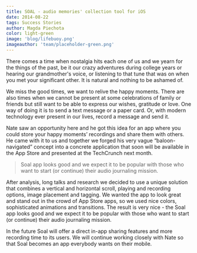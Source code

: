 ```yaml
---
title: SOAL - audio memories' collection tool for iOS
date: 2014-08-22
tags: Success Stories
author: Magda Piechota
color: light-green
image: 'blog/lifebuoy.png'
imageauthor: 'team/placeholder-green.png'
---
```


There comes a time when nostalgia hits each one of us and we yearn for the things of the past, be it our crazy adventures during college years or hearing our grandmother's voice, or listening to that tune that was on when you met your significant other. It is natural and nothing to be ashamed of.

We miss the good times, we want to relive the happy moments. There are also times when we cannot be present at some celebrations of family or friends but still want to be able to express our wishes, gratitude or love. One way of doing it is to send a text message or a paper card. Or, with modern technology ever present in our lives, record a message and send it.

Nate saw an opportunity here and he got this idea for an app where you could store your happy moments’ recordings and share them with others. He came with it to us and together we forged his very vague “baloon-navigated” concept into a concrete application that soon will be available in the App Store and presented at the TechCrunch next month.

> Soal app looks good and we expect it to be popular with those who want to start (or continue) their audio journaling mission.

After analysis, long talks and research we decided to use a unique solution that combines a vertical and horizontal scroll, playing and recording options, image placement and tagging. We wanted the app to look great and stand out in the crowd of App Store apps, so we used nice colors, sophisticated animations and transitions. The result is very nice - the Soal app looks good and we expect it to be popular with those who want to start (or continue) their audio journaling mission.

In the future Soal will offer a direct in-app sharing features and more recording time to its users. We will continue working closely with Nate so that Soal becomes an app everybody wants on their mobile.
